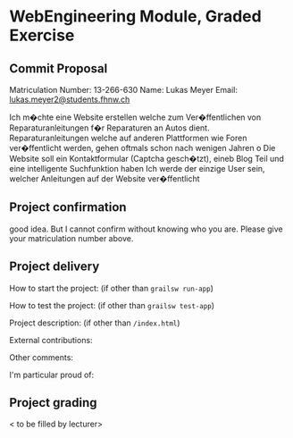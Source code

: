 # WebEngineering Module, Graded Exercise

## Commit Proposal 

Matriculation Number: <to be filled by student> 13-266-630 
Name: Lukas Meyer
Email: lukas.meyer2@students.fhnw.ch

Ich m�chte eine Website erstellen welche zum Ver�ffentlichen von Reparaturanleitungen f�r Reparaturen an Autos dient. Reparaturanleitungen welche auf anderen Plattformen wie Foren ver�ffentlicht werden, gehen oftmals schon nach wenigen Jahren o
Die Website soll ein Kontaktformular (Captcha gesch�tzt), eineb Blog Teil und eine intelligente Suchfunktion haben
Ich werde der einzige User sein, welcher Anleitungen auf der Website ver�ffentlicht
 


## Project confirmation

good idea.
But I cannot confirm without knowing who you are. Please give your matriculation number above.


## Project delivery <to be filled by student>

How to start the project: (if other than `grailsw run-app`)

How to test the project:  (if other than `grailsw test-app`)

Project description:      (if other than `/index.html`)

External contributions:

Other comments: 

I'm particular proud of:


## Project grading 

< to be filled by lecturer>
